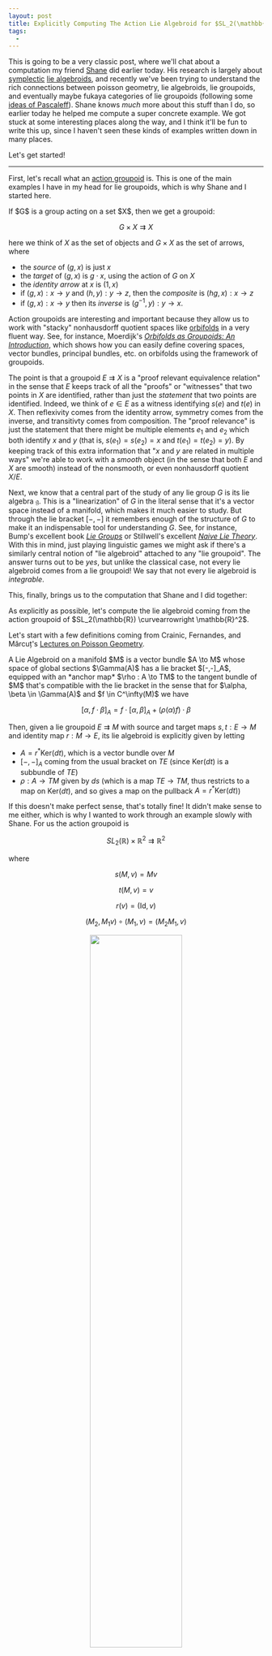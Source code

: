 ```yaml
---
layout: post
title: Explicitly Computing The Action Lie Algebroid for $SL_2(\mathbb{R}) \curvearrowright \mathbb{R}^2$
tags:
  - 
---
```


This is going to be a very classic post, where we'll chat about a computation 
my friend [Shane][1] did earlier today. His research is largely about 
[symplectic][2] [lie algebroids][3], and recently we've been trying to 
understand the rich connections between poisson geometry, lie algebroids, 
lie groupoids, and eventually maybe fukaya categories of lie groupoids
(following some [ideas of Pascaleff][4]). Shane knows *much* more about this
stuff than I do, so earlier today he helped me compute a super concrete example.
We got stuck at some interesting places along the way, and I think it'll be 
fun to write this up, since I haven't seen these kinds of examples written 
down in many places.

Let's get started!

---

First, let's recall what an [action groupoid][5] is. This is one of the 
main examples I have in my head for lie groupoids, which is why Shane 
and I started here.

<div class=boxed markdown=1>
If $G$ is a group acting on a set $X$, then we get a groupoid:

$$G \times X \rightrightarrows X$$

here we think of $X$ as the set of objects and $G \times X$ as the 
set of arrows, where

- the *source* of $(g,x)$ is just $x$
- the *target* of $(g,x)$ is $g \cdot x$, using the action of $G$ on $X$
- the *identity arrow* at $x$ is $(1,x)$
- if $(g,x) : x \to y$ and $(h,y) : y \to z$, then the *composite* is 
    $(hg,x) : x \to z$
- if $(g,x) : x \to y$ then its *inverse* is $(g^{-1},y) : y \to x$.
</div>

Action groupoids are interesting and important because they allow us to 
work with "stacky" nonhausdorff quotient spaces like [orbifolds][6] in 
a very fluent way. See, for instance, Moerdijk's 
[_Orbifolds as Groupoids: An Introduction_][7], which shows how you can 
easily define covering spaces, vector bundles, principal bundles, etc. 
on orbifolds using the framework of groupoids.

The point is that a groupoid $E \rightrightarrows X$ is a 
"proof relevant equivalence relation" in the sense that $E$ keeps track of
all the "proofs" or "witnesses" that two points in $X$ are identified, 
rather than just the *statement* that two points are identified. Indeed, 
we think of $e \in E$ as a witness identifying $s(e)$ and $t(e)$ in $X$. 
Then reflexivity comes from the identity arrow, symmetry comes from the 
inverse, and transitivty comes from composition. The "proof relevance" is 
just the statement that there might be multiple elements $e_1$ and $e_2$ 
which both identify $x$ and $y$ 
(that is, $s(e_1) = s(e_2) = x$ and $t(e_1) = t(e_2) = y$). By keeping track 
of this extra information that "$x$ and $y$ are related in multiple ways" we're 
able to work with a *smooth* object (in the sense that both $E$ and $X$ 
are smooth) instead of the nonsmooth, or even nonhausdorff quotient $X/E$.

Next, we know that a central part of the study of any lie group $G$ is 
its lie algebra $\mathfrak{g}$. This is a "linearization" of $G$ in the 
literal sense that it's a vector space instead of a manifold, which makes it 
much easier to study. But through the lie bracket $[-,-]$ it remembers enough 
of the structure of $G$ to make it an indispensable tool for understanding $G$.
See, for instance, Bump's excellent book [_Lie Groups_][8] or Stillwell's 
excellent [_Naive Lie Theory_][9]. With this in mind, just playing linguistic 
games we might ask if there's a similarly central notion of "lie algebroid" 
attached to any "lie groupoid". The answer turns out to be *yes*, but unlike 
the classical case, not every lie algebroid comes from a lie groupoid! We say 
that not every lie algebroid is *integrable*.

This, finally, brings us to the computation that Shane and I did together:

<div class=boxed markdown=1>
As explicitly as possible, let's compute the lie algebroid coming from 
the action groupoid of $SL_2(\mathbb{R}) \curvearrowright \mathbb{R}^2$.
</div>

Let's start with a few definitions coming from 
Crainic, Fernandes, and Mărcuț's [Lectures on Poisson Geometry][10].

<div class=boxed markdown=1>
A <span class=defn>Lie Algebroid</span> on a manifold $M$ is a 
vector bundle $A \to M$ whose space of global sections $\Gamma(A)$ 
has a lie bracket $[-,-]_A$, equipped with an *anchor map* $\rho : A \to TM$
to the tangent bundle of $M$ that's compatible with the lie bracket in the 
sense that for $\alpha, \beta \in \Gamma(A)$ and $f \in C^\infty(M)$ we have

$$
[\alpha, f \cdot \beta]_A = f \cdot [\alpha,\beta]_A + (\rho(\alpha) f) \cdot \beta
$$
</div>

Then, given a lie groupoid $E \rightrightarrows M$ with source and target 
maps $s,t : E \to M$ and identity map $r : M \to E$, its lie algebroid is 
explicitly given by letting 

- $A = r^* \text{Ker}(dt)$, which is a vector bundle over $M$
- $[-,-]_A$ coming from the usual bracket on $TE$ (since $\text{Ker}(dt)$ is 
    a subbundle of $TE$)
- $\rho : A \to TM$ given by $ds$ (which is a map $TE \to TM$, thus restricts to 
    a map on $\text{Ker}(dt)$, and so gives a map on the pullback $A = r^* \text{Ker}(dt)$)

If this doesn't make perfect sense, that's totally fine! It didn't make sense 
to me either, which is why I wanted to work through an example slowly with 
Shane. For us the action groupoid is 

$$SL_2(\mathbb{R}) \times \mathbb{R}^2 \rightrightarrows \mathbb{R}^2$$

where

$$s (M,v) = Mv$$

$$t (M,v) = v$$

$$r (v) = (\text{Id}, v)$$

$$(M_2, M_1 v) \circ (M_1, v) = (M_2 M_1, v)$$

<p style="text-align:center;">
<img src="/assets/images/sl2-action-algebroid-computation/stage-is-set.gif" width="60%">
</p>

---

First let's make sense of $A = r^* \text{Ker}(dt)$.

We know that $dt : T(SL_2(\mathbb{R}) \times \mathbb{R}^2) \to T\mathbb{R}^2$,
that is, $dt : TSL_2(\mathbb{R}) \times T\mathbb{R}^2 \to \mathbb{R}2$, and 
is the derivative of the map $t : (M,v) \mapsto v$. If we perturb a particular 
point $(M_0, v_0)$ to first order, say $(M_0 + \delta M, v_0 + \delta v)$, then 
projecting gives $v_0 + \delta v$, which gives $\delta v$ to first order. 
So the kernel of this map are all the pairs $(\delta M, \delta v)$ with 
$\delta v = 0$, and we learn 

$$\text{Ker}(dt) = TSL_2(\mathbb{R}) \times \mathbb{R}^2$$

where we're identifying the zero section of $T\mathbb{R}^2$ with 
$\mathbb{R}^2$ itself.

Now to get $A$ we're supposed to apply $r^*$ to this. 

By definition, this means the fibre of $r^* \text{Ker}(dt)$ above the point 
$v$ is supposed to be the fibre of $\text{Ker}(dt)$ over $r(v) = (\text{id},v)$.
But this fibre is $$T_{\text{id}}SL_2(\mathbb{R}) \times \{v\}$$, so that the 
pullback is a trivial bundle with fibre $\mathfrak{sl}_2(\mathbb{R})$:

$$A = \mathfrak{sl}_2(\mathbb{R}) \times \mathbb{R}^2$$

viewed as a trivial fibre bundle over $\mathbb{R}^2$. 
(Recall that the lie algebra $\mathfrak{sl}_2(\mathbb{R})$ is 
*defined to be* the tangent space of $SL_2(\mathbb{R})$ at the identity).

<br>

Next we want to compute the bracket $$[-,-]_A$$. Thankfully this is easy, 
since it's the restriction of the bracket on $TSL_2(\mathbb{R}) \times T\mathbb{R}^2$.
Of course, an element of $A$ comes from $T_\text{id}SL_2(\mathbb{R}) = \mathfrak{sl}_2(\mathbb{R})$
and the zero section of $T\mathbb{R}^2$, so we get the usual lie bracket on 
$\mathfrak{sl}_2(\mathbb{R})$ in the first component and the restriction of 
the bracket on $T\mathbb{R}^2$ to $$\{0\}$$ in the second slot. This zero 
section piece isn't doing anything interesting, and so after identifying 
this bundle with the trivial bundle $\mathfrak{sl}_2(\mathbb{R}) \times \mathbb{R}^2$ 
we see the bracket is just the usual bracket on $\mathfrak{sl}_2(\mathbb{R})$ 
taken fibrewise.

<br>

Lastly, we want to compute the anchor map. This caused me and Shane a 
bit of trouble, since we need to compute $ds$ at the identity,
and we realized neither of us knew a general approach for computing 
a chart for $SL_2(\mathbb{R})$ near $\text{id}$!

In hindsight for a $k$ dimensional submanifold of $\mathbb{R}^n$ the idea is 
obvious: Just project onto some well-chosen $k$-subset of the usual 
coordinate directions! I *especially* wish it were easier to find some examples
of this by googling, so I'm breaking it off into a [sister blog post][12]
which will hopefully show up earlier in search results than this one will.

The punchline for us was that $SL_2(\mathbb{R})$ is defined to be 

$$
\left \{ 
\begin{pmatrix} a & b \\ c & d \end{pmatrix} \in \mathbb{R}^4
\ \middle | \ 
ad-bc = 1
\right \}
$$

So a chart near a point $(a_0, b_0, c_0, d_0)$
can be computed by looking at the jacobian of 
$f : \mathbb{R}^4 \to \mathbb{R}$ with $f(a,b,c,d) = ad-bc$ 
evaluated at the matrix of interest $(a_0, b_0, c_0, d_0)$.
Since $1$ is a [regular value][11] for $f$, the jacobian will 
have at least one nonzero entry, and by locally inverting that 
coordinate we'll get our desired chart!

Since we want a chart near the identity, we compute the jacobian
of $ad-bc$ at the identity to be

$$
\begin{aligned}
\left . J f \right |_{\begin{pmatrix} 1 & 0 \\ 0 & 1 \end{pmatrix}}
&= 
\left . 
\langle d, -c, -b, a \rangle 
\right |_{\begin{pmatrix} 1 & 0 \\ 0 & 1 \end{pmatrix}} \\
&= \langle 1, 0, 0, 1 \rangle
\end{aligned}
$$

We see that $\frac{\partial f}{\partial a} \neq 0$, so that 
locally near $$\begin{pmatrix} 1 & 0 \\ 0 & 1 \end{pmatrix}$$
the manifold looks like

$$
\left \{ 
\begin{pmatrix}
a & b \\
c & \frac{1 + bc}{a}
\end{pmatrix}
\right \}
\cong_\text{diffeo}
\{ (a,b,c) \mid a \neq 0 \} \subseteq \mathbb{R}^3
$$

and this is our desired local chart!

<br>

Now... Why were we doing this? We wanted to compute the anchor map 
from $A = r^* \text{Ker}(dt)$ to the tangent bundle $T\mathbb{R}^2$.
This is supposed to be $ds$ (restricted to this subbundle).

So how can we compute this? In the main body, I'll make some identifications 
that make the presentation cleaner, and still show what's going on. 
If you want a *very very explicit* version of this computation, 
take a look at this footnote[^2].

Well 
$s : SL_2(\mathbb{R}) \times \mathbb{R}^2 \to \mathbb{R}^2$ 
is the map sending $(M,v) \mapsto Mv$. 

Explicitly, if we fix an $(x,y)$, this is the map

$$
\begin{pmatrix} a & b \\ c & d \end{pmatrix}
\mapsto
(ax+by, cx+dy)
$$

From the previous discussion, we can write this as a map in local charts
$$\{(a,b,c) \in \mathbb{R}^3 \mid a \neq 0 \} \to \mathbb{R}^2$$
given by

$$
s : (a,b,c) \mapsto \left ( ax+by, cx+ \frac{1+bc}{a}y \right )
$$

and now it's very easy to compute $ds$. It's just the jacobian

$$
\begin{pmatrix}
x & y & 0 \\ 
\frac{-(1+bc)}{a^2}y & \frac{c}{a} y & x + \frac{b}{a} y 
\end{pmatrix}
$$

but we only care about the value at the identity, since $A$ comes from pulling 
back this bundle along $r : v \mapsto (\text{id},v)$. So evaluating at 
$(a,b,c) = (1,0,0)$ we find our anchor map is 

$$
\begin{pmatrix}
x & y & 0 \\ -y & 0 & x
\end{pmatrix}
$$

Moreover, by differentiating 
$$\begin{pmatrix} a & b \\ c & \frac{1+bc}{a} \end{pmatrix}$$
in the $a$, $b$, and $c$ directions and evaluating at $(1,0,0)$ we 
see that the basis $(\partial_a, \partial_b, \partial_c)$ for the tangent 
space to $(1,0,0)$ in our chart gets carried to the following basis 
for the tangent space at the identity matrix in $SL_2(\mathbb{R})$:

$$
\partial_a \mapsto \begin{pmatrix} 1 & 0 \\ 0 & -1 \end{pmatrix}
\quad \quad
\partial_b \mapsto \begin{pmatrix} 0 & 1 \\ 0 & 0 \end{pmatrix}
\quad \quad
\partial_c \mapsto \begin{pmatrix} 0 & 0 \\ 1 & 0 \end{pmatrix}
$$

which we [recognize][13] as $H$, $E$, and $F$ respectively.

<br>

But this is great! Now we know that the lie algebroid of the 
action groupoid of $SL_2(\mathbb{R}) \curvearrowright \mathbb{R}^2$ 
is given by the trivial bundle 
$\mathfrak{sl}_2(\mathbb{R}) \times \mathbb{R}^2 \to \mathbb{R}^2$
with the usual bracket on $\mathfrak{sl}_2$ taken fibrewise, and 
the anchor map $\rho : \mathfrak{sl}_2 \times \mathbb{R}^2 \to T\mathbb{R}^2$
sending (in the fibre over $(x,y)$)

- $\rho_{(x,y)}(H) = (x, -y)$
- $\rho_{(x,y)}(E) = (y, 0)$
- $\rho_{(x,y)}(F) = (0, x)$

(which is the *standard representation* of $\mathfrak{sl}_2(\mathbb{R})$ on 
$\mathbb{R}^2$, viewed in a kind of bundle-y way.)

---

Thanks for hanging out, all! It was fun to go back to my roots and write 
a post that's "just" a computation. This felt tricky while Shane and I were 
doing it together, but writing it up now it's starting to feel a lot 
simpler. There's still some details I don't totally understand, which I think 
will be cleared up by just doing more computations like this, haha.

Also, sorry for not spending a lot of time motivating lie algebroids or 
actually *doing* something with the result of this computation... I actually 
don't totally know what we can do with lie algebroids either! This was just 
a fun computation I did with a friend, trusting that he has good reasons 
to care. I've been meaning to pester him into guest-writing a blog 
post (or very confidently holding my hand while I write the blog post)
about lie algebroids and why you should care. As I understand it, 
they give you tools for studying PDEs on manifolds which have certain mild 
singularities. This is super interesting, and obviously useful, and so I'd 
love to spend the time to better understand what's going on.

Stay safe, and if you're anywhere like Riverside try to stay cool!


---

[1]: https://sites.google.com/view/shane-rankin
[2]: https://en.wikipedia.org/wiki/Symplectic_manifold
[3]: https://en.wikipedia.org/wiki/Lie_algebroid
[4]: https://arxiv.org/abs/1803.07676
[5]: https://ncatlab.org/nlab/show/action+groupoid
[6]: https://en.wikipedia.org/wiki/Orbifold
[7]: http://arxiv.org/abs/math/0203100
[8]: https://www-fourier.ujf-grenoble.fr/~panchish/ETE%20LAMA%202018-AP/lecturesZETAS2018/BumpD-Lie%20groups.pdf
[9]: https://link.springer.com/book/10.1007/978-0-387-78214-0
[10]: https://publish.illinois.edu/ruiloja/files/2023/09/gsm217.pdf
[11]: https://en.wikipedia.org/wiki/Submersion_(mathematics)
[12]: /2025/06/20/explicit-charts-for-levelsets.html
[13]: https://en.wikipedia.org/wiki/Special_linear_Lie_algebra#Representation_theory

[^2]:
    If you want to be super duper explicit, our function $s$ sends 
    $SL_2(\mathbb{R}) \times \mathbb{R}^2 \to \mathbb{R}^2$, which 
    in a chart around the identity looks like the function 
    
    $$\{(a,b,c) \in \mathbb{R}^3 \mid a \neq 0 \} \times \mathbb{R}^2 \to \mathbb{R}^2$$

    given by

    $$(a,b,c,x,y) \mapsto \left ( ax+by, cx+ \frac{1+bc}{a}y \right )$$

    now we differentiate to get 
    $ds : TSL_2(\mathbb{R}) \times T\mathbb{R}^2 \to T\mathbb{R}^2$
    sending $(a,b,c,\delta a,\delta b,\delta c, x, y, \delta x, \delta y)$
    to $(ax+by, cx+\frac{1+bc}{a}y, ?, ?)$

    Where the two $?$s are the output of matrix multiplication against 
    the jacobian of $s$:

    $$
    \begin{pmatrix}
    x & y & 0 & a & b \\ 
    \frac{-(1+bc)}{a^2}y & \frac{c}{a} y & x + \frac{b}{a} y & c & \frac{1+bc}{a}
    \end{pmatrix}
    \begin{pmatrix} 
    \delta a \\ \delta b \\ \delta c \\ \delta x \\ \delta y
    \end{pmatrix}
    $$

    Then we're supposed to restrict this to $\text{Ker}(dt)$, which are the 
    points $(a,b,c, \delta a, \delta b, \delta c, x, y, 0, 0)$. 
    Since $\delta x = \delta y = 0$, we don't even bother writing those 
    entries of the matrix, and that's how we get $ds$ as written in the 
    main body.

    Now, as in the main body, we pull this bundle back along 
    $r : v \mapsto (\text{id},v)$,
    which in our chart is $(x,y) \mapsto (1,0,0,x,y)$ so that our bundle $A$ 
    (with its structure map to $\mathbb{R}^2$) is 

    $$A = \{(1,0,0, \delta a, \delta b, \delta c, x, y, 0, 0)\} \to \{(x,y)\} = \mathbb{R}^2$$

    which, in the main text, we identify with 
    $$
    \mathfrak{sl}_2 \times \mathbb{R}^2 = \{(\delta a, \delta b, \delta c, x, y)\} 
    \to \{(x,y)\} = \mathbb{R}^2
    $$

    so we learn that our anchor map $ds$ is the restriction of the above map 
    $ds$ to this pulled back subbundle, and sends

    $$(\delta a, \delta b, \delta c, x, y) \mapsto (x,y,?,?)$$

    where, again the $?$s are the result of the matrix multiplication

    $$
    \begin{pmatrix}
    x & y & 0 \\ -y & 0 & x
    \end{pmatrix}
    \begin{pmatrix}
    \delta a \\ \delta b \\ \delta c
    \end{pmatrix}
    $$

    which brings us back to the result of the main body.

    Of course, most working differential geometers wouldn't write out this 
    much detail to do this computation! I think it might be helpful to some 
    newcomers to the field, and I certainly found it clarifying to write 
    down exactly what happened, even if Shane and I weren't nearly this careful 
    when we were doing this together at a whiteboard.
